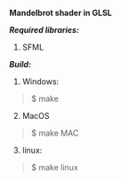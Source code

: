 **Mandelbrot shader in GLSL**

***Required libraries:***
1. SFML

***Build:***
1. Windows:
>$ make

2. MacOS
>$ make MAC

3. linux:
>$ make linux
